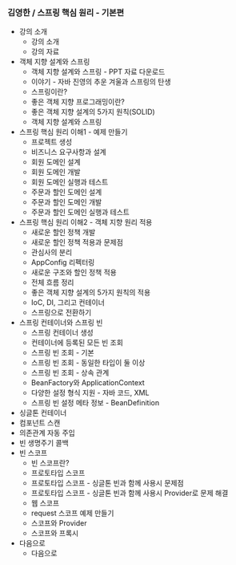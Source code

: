 ### 김영한 / 스프링 핵심 원리 - 기본편
- 강의 소개
  - 강의 소개
  - 강의 자료
- 객체 지향 설계와 스프링
  - 객체 지향 설계와 스프링 - PPT 자료 다운로드
  - 이야기 - 자바 진영의 추운 겨울과 스프링의 탄생
  - 스프링이란?
  - 좋은 객체 지향 프로그래밍이란?
  - 좋은 객체 지향 설계의 5가지 원칙(SOLID)
  - 객체 지향 설계와 스프링
- 스프링 핵심 원리 이해1 - 예제 만들기
  - 프로젝트 생성
  - 비즈니스 요구사항과 설계
  - 회원 도메인 설계
  - 회원 도메인 개발
  - 회원 도메인 실행과 테스트
  - 주문과 할인 도메인 설계
  - 주문과 할인 도메인 개발
  - 주문과 할인 도메인 실행과 테스트
- 스프링 핵심 원리 이해2 - 객체 지향 원리 적용
  - 새로운 할인 정책 개발
  - 새로운 할인 정책 적용과 문제점
  - 관심사의 분리
  - AppConfig 리펙터링
  - 새로운 구조와 할인 정책 적용
  - 전체 흐름 정리
  - 좋은 객체 지향 설계의 5가지 원칙의 적용
  - IoC, DI, 그리고 컨테이너
  - 스프링으로 전환하기
- 스프링 컨테이너와 스프링 빈
  - 스프링 컨테이너 생성
  - 컨테이너에 등록된 모든 빈 조회
  - 스프링 빈 조회 - 기본
  - 스프링 빈 조회 - 동일한 타입이 둘 이상
  - 스프링 빈 조회 - 상속 관계
  - BeanFactory와 ApplicationContext
  - 다양한 설정 형식 지원 - 자바 코드, XML
  - 스프링 빈 설정 메타 정보 - BeanDefinition
- 싱글톤 컨테이너
- 컴포넌트 스캔
- 의존관계 자동 주입
- 빈 생명주기 콜백
- 빈 스코프
  - 빈 스코프란?
  - 프로토타입 스코프
  - 프로토타입 스코프 - 싱글톤 빈과 함께 사용시 문제점
  - 프로토타입 스코프 - 싱글톤 빈과 함께 사용시 Provider로 문제 해결
  - 웹 스코프
  - request 스코프 예제 만들기
  - 스코프와 Provider
  - 스코프와 프록시
- 다음으로
    - 다음으로